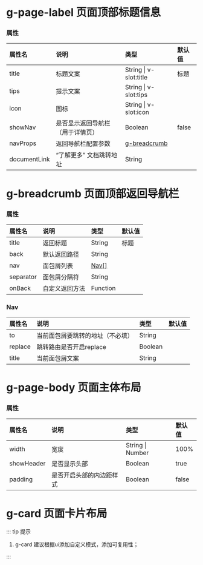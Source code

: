 # g-page-label 页面顶部标题信息

### 属性

| 属性名          | 说明                 | 类型                 | 默认值                 |
| :-------------- | :------------------- | :------------------- | :------------------- |
| title           | 标题文案        | String \| v-slot:title    |  标题       |
| tips           | 提示文案         | String \| v-slot:tips    |         |
| icon           | 图标         | String \| v-slot:icon    |         |
| showNav        | 是否显示返回导航栏（用于详情页） | Boolean    | false     |
| navProps        | 返回导航栏配置参数  | [g-breadcrumb](/guide/page/#g-breadcrumb-页面顶部返回导航栏)    |      |
| documentLink    | “了解更多” 文档跳转地址 | String    |       |

# g-breadcrumb 页面顶部返回导航栏

### 属性

| 属性名          | 说明                 | 类型                 | 默认值                 |
| :-------------- | :------------------- | :------------------- | :------------------- |
| title           | 返回标题        | String      |  标题       |
| back           | 默认返回路径       | String    |         |
| nav           | 面包屑列表         | [Nav[]](/guide/page/#nav)    |         |
| separator       | 面包屑分隔符       | String    |         |
| onBack          | 自定义返回方法       | Function    |         |

### Nav

| 属性名          | 说明                 | 类型                 | 默认值                 |
| :-------------- | :------------------- | :------------------- | :------------------- |
| to           | 当前面包屑要跳转的地址（不必填）   | String      |         |
| replace      | 跳转路由是否开启replace          | Boolean      |         |
| title       | 当前面包屑文案                    | String      |         |

# g-page-body 页面主体布局

### 属性

| 属性名          | 说明                 | 类型                 | 默认值                 |
| :-------------- | :------------------- | :------------------- | :------------------- |
| width           | 宽度         | String \| Number      |  100%       |
| showHeader      | 是否显示头部  | Boolean               |  true       |
| padding        | 是否开启头部的内边距样式  | Boolean     |  false       |

# g-card 页面卡片布局

::: tip 提示

1. g-card 建议根据ui添加自定义模式，添加可复用性；

:::